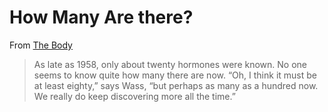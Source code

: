 # How Many Are there?

From [The Body](https://www.amazon.com/Body-Guide-Occupants-Bill-Bryson/dp/0385539304)


<blockquote>
As late as 1958, only about twenty hormones were known. No one seems to know quite how many there are now. “Oh, I think it must be at least eighty,” says Wass, “but perhaps as many as a hundred now. We really do keep discovering more all the time.”
</blockquote>